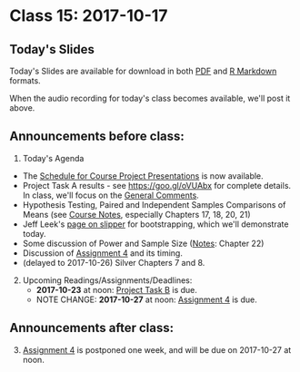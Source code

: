 # Class 15: 2017-10-17

## Today's Slides

Today's Slides are available for download in both [PDF](https://github.com/THOMASELOVE/431slides/blob/master/class_15/431_2017_class-15-slides.pdf) and [R Markdown](https://github.com/THOMASELOVE/431slides/blob/master/class_15/431_2017_class-15-slides.Rmd) formats. 

When the audio recording for today's class becomes available, we'll post it above.

## Announcements before class:

1. Today's Agenda
  - The [Schedule for Course Project Presentations](https://github.com/THOMASELOVE/431project/blob/master/TaskF/SCHEDULE.md) is now available.
  - Project Task A results - see https://goo.gl/oVUAbx for complete details. In class, we'll focus on the [General Comments](https://github.com/THOMASELOVE/431project/blob/master/TaskA/COMMENTS.md).
  - Hypothesis Testing, Paired and Independent Samples Comparisons of Means (see [Course Notes](https://thomaselove.github.io/431notes/), especially Chapters 17, 18, 20, 21)
  - Jeff Leek's [page on slipper](https://github.com/jtleek/slipper) for bootstrapping, which we'll demonstrate today.
  - Some discussion of Power and Sample Size ([Notes](https://thomaselove.github.io/431notes/): Chapter 22)
  - Discussion of [Assignment 4](https://github.com/THOMASELOVE/431homework/blob/master/431-2017_assignment-4.md) and its timing. 
  - (delayed to 2017-10-26) Silver Chapters 7 and 8.
    
2. Upcoming Readings/Assignments/Deadlines:
    - **2017-10-23** at noon: [Project Task B](https://github.com/THOMASELOVE/431project/tree/master/TaskB) is due.
    - NOTE CHANGE: **2017-10-27** at noon: [Assignment 4](https://github.com/THOMASELOVE/431homework/blob/master/431-2017_assignment-4.md) is due.
    
## Announcements after class:

3. [Assignment 4](https://github.com/THOMASELOVE/431homework/blob/master/431-2017_assignment-4.md) is postponed one week, and will be due on 2017-10-27 at noon.
